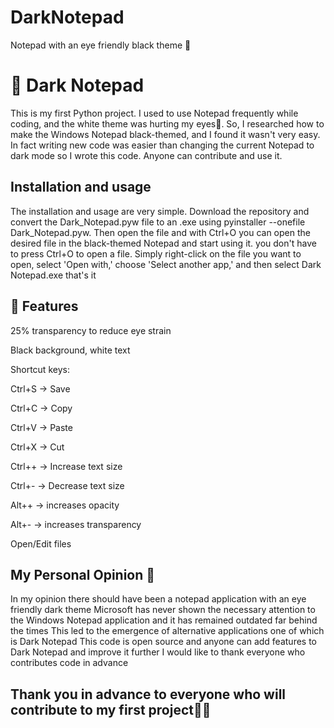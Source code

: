 # DarkNotepad
Notepad with an eye friendly black theme 👀

# 🖤 Dark Notepad 

This is my first Python project. I used to use Notepad frequently while coding, and the white theme was hurting my eyes👀. So, I researched how to make the Windows Notepad black-themed, and I found it wasn't very easy. In fact writing new code was easier than changing the current Notepad to dark mode so I wrote this code. Anyone can contribute and use it.

## Installation and usage
The installation and usage are very simple. Download the repository and convert the Dark_Notepad.pyw file to an .exe using pyinstaller --onefile Dark_Notepad.pyw. Then open the file and with Ctrl+O you can open the desired file in the black-themed Notepad and start using it.
you don't have to press Ctrl+O to open a file. Simply right-click on the file you want to open, select 'Open with,' choose 'Select another app,' and then select Dark Notepad.exe that's it

## 🚀 Features
25% transparency to reduce eye strain

Black background, white text

Shortcut keys:

Ctrl+S → Save

Ctrl+C → Copy

Ctrl+V → Paste

Ctrl+X → Cut

Ctrl++ → Increase text size

Ctrl+- → Decrease text size

Alt++ → increases opacity

Alt+- → increases transparency

Open/Edit files

## My Personal Opinion 🧠

In my opinion there should have been a notepad application with an eye friendly dark theme Microsoft has never shown the necessary attention to the Windows Notepad application and it has remained outdated far behind the times This led to the emergence of alternative applications one of which is Dark Notepad This code is open source and anyone can add features to Dark Notepad and improve it further I would like to thank everyone who contributes code in advance

## Thank you in advance to everyone who will contribute to my first project🎉✨
